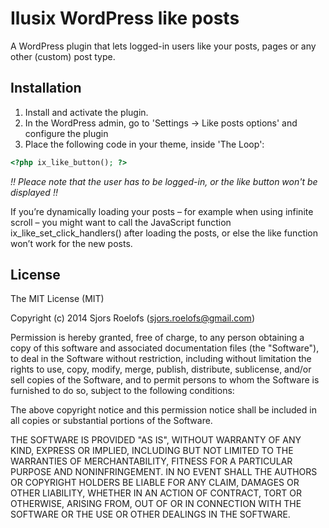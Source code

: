 Ilusix WordPress like posts
=========

A WordPress plugin that lets logged-in users like your posts, pages or any other (custom) post type.

Installation
----
1. Install and activate the plugin.
2. In the WordPress admin, go to 'Settings -> Like posts options' and configure the plugin
3. Place the following code in your theme, inside 'The Loop':

```php
<?php ix_like_button(); ?>
```
*!! Pleace note that the user has to be logged-in, or the like button won't be displayed !!*

If you’re dynamically loading your posts – for example when using infinite scroll – you might want to call the JavaScript function ix_like_set_click_handlers() after loading the posts, or else the like function won’t work for the new posts.

License
----
The MIT License (MIT)

Copyright (c) 2014 Sjors Roelofs (sjors.roelofs@gmail.com)

Permission is hereby granted, free of charge, to any person obtaining a copy of
this software and associated documentation files (the "Software"), to deal in
the Software without restriction, including without limitation the rights to
use, copy, modify, merge, publish, distribute, sublicense, and/or sell copies of
the Software, and to permit persons to whom the Software is furnished to do so,
subject to the following conditions:

The above copyright notice and this permission notice shall be included in all
copies or substantial portions of the Software.

THE SOFTWARE IS PROVIDED "AS IS", WITHOUT WARRANTY OF ANY KIND, EXPRESS OR
IMPLIED, INCLUDING BUT NOT LIMITED TO THE WARRANTIES OF MERCHANTABILITY, FITNESS
FOR A PARTICULAR PURPOSE AND NONINFRINGEMENT. IN NO EVENT SHALL THE AUTHORS OR
COPYRIGHT HOLDERS BE LIABLE FOR ANY CLAIM, DAMAGES OR OTHER LIABILITY, WHETHER
IN AN ACTION OF CONTRACT, TORT OR OTHERWISE, ARISING FROM, OUT OF OR IN
CONNECTION WITH THE SOFTWARE OR THE USE OR OTHER DEALINGS IN THE SOFTWARE.